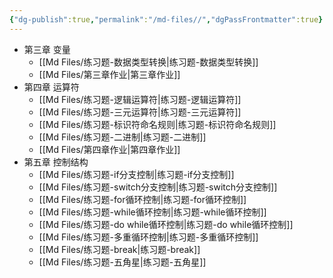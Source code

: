 ```yaml
---
{"dg-publish":true,"permalink":"/md-files//","dgPassFrontmatter":true}
---
```


- 第三章 变量
	- [[Md Files/练习题-数据类型转换\|练习题-数据类型转换]] 
	- [[Md Files/第三章作业\|第三章作业]] 
- 第四章 运算符
	- [[Md Files/练习题-逻辑运算符\|练习题-逻辑运算符]]
	- [[Md Files/练习题-三元运算符\|练习题-三元运算符]]
	- [[Md Files/练习题-标识符命名规则\|练习题-标识符命名规则]] 
	- [[Md Files/练习题-二进制\|练习题-二进制]] 
	- [[Md Files/第四章作业\|第四章作业]] 
- 第五章 控制结构
	- [[Md Files/练习题-if分支控制\|练习题-if分支控制]] 
	- [[Md Files/练习题-switch分支控制\|练习题-switch分支控制]] 
	- [[Md Files/练习题-for循环控制\|练习题-for循环控制]]
	- [[Md Files/练习题-while循环控制\|练习题-while循环控制]] 
	- [[Md Files/练习题-do while循环控制\|练习题-do while循环控制]] 
	- [[Md Files/练习题-多重循环控制\|练习题-多重循环控制]] 
	- [[Md Files/练习题-break\|练习题-break]] 
	- [[Md Files/练习题-五角星\|练习题-五角星]] 